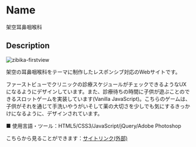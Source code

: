 Name
====

架空耳鼻咽喉科

## Description

![zibika-firstview](https://user-images.githubusercontent.com/68333078/92332016-94896300-f0b5-11ea-87f8-9c3fa61e54d3.jpg)

架空の耳鼻咽喉科をテーマに制作したレスポンシブ対応のWebサイトです。

ファーストビューでクリニックの診療スケジュールがチェックできるようなUXになるようにデザインしています。また、診療待ちの時間に子供が遊ぶことのできるスロットゲームを実装しています(Vanilla JavaScript)。こちらのゲームは、子供がそれを通じて手洗いやうがいそして薬の大切さを少しでも気にするきっかけになるように、デザインされています。

■ 使用言語・ツール：HTML5/CSS3/JavaScript/jQuery/Adobe Photoshop

こちらから見ることができます：[サイトリンク(外部)](https://www.introsample.com/)
